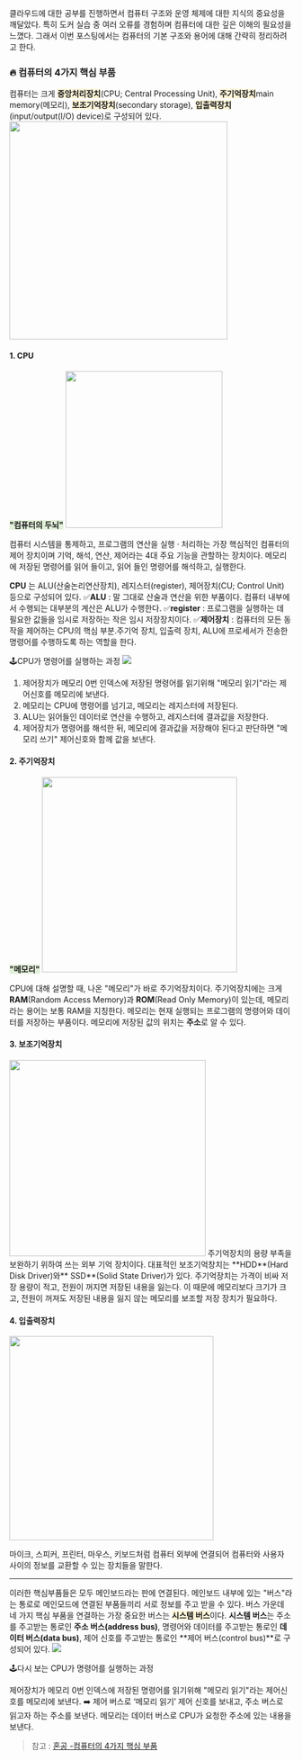 클라우드에 대한 공부를 진행하면서 컴퓨터 구조와 운영 체제에 대한 지식의 중요성을 깨달았다. 특히 도커 실습 중 여러 오류를 경험하며 컴퓨터에 대한 깊은 이해의 필요성을 느꼈다. 그래서 이번 포스팅에서는 컴퓨터의 기본 구조와 용어에 대해 간략히 정리하려고 한다.

### 🔥 컴퓨터의 4가지 핵심 부품

컴퓨터는 크게 <span style="background-color:#fff5d8;">**중앙처리장치**</span>(CPU; Central Processing Unit), <span style="background-color:#fff5d8;">**주기억장치**</span>main memory(메모리), <span style="background-color:#fff5d8;">**보조기억장치**</span>(secondary storage), <span style="background-color:#fff5d8;">**입출력장치**</span>(input/output(I/O) device)로 구성되어 있다.
<img src="https://velog.velcdn.com/images/eugenieseo16/post/fd7c0dca-91a1-4bf0-85ca-f4c40199a1f7/image.png" title="" alt="" width="388">

#### 1. CPU

<span style="background-color:#e2f0d9;">**"컴퓨터의 두뇌"**</span>
<img src="https://velog.velcdn.com/images/eugenieseo16/post/ae3264d4-7377-4cf0-98f3-c68d2ca2d888/image.png" title="" alt="" width="279">

컴퓨터 시스템을 통제하고, 프로그램의 연산을 실행 · 처리하는 가장 핵심적인 컴퓨터의 제어 장치이며 기억, 해석, 연산, 제어라는 4대 주요 기능을 관할하는 장치이다. 메모리에 저장된 명령어를 읽어 들이고, 읽어 들인 명령어를 해석하고, 실행한다. 

**CPU** 는 ALU(산술논리연산장치), 레지스터(register), 제어장치(CU; Control Unit) 등으로 구성되어 있다.
✅**ALU** : 말 그대로 산술과 연산을 위한 부품이다. 컴퓨터 내부에서 수행되는 대부분의 계산은 ALU가 수행한다.
✅**register** : 프로그램을 실행하는 데 필요한 값들을 임시로 저장하는 작은 임시 저장장치이다.
✅**제어장치** : 컴퓨터의 모든 동작을 제어하는 CPU의 핵심 부분.주기억 장치, 입출력 장치, ALU에 프로세서가 전송한 명령어를 수행하도록 하는 역할을 한다.

🕹️CPU가 명령어를 실행하는 과정
![](https://velog.velcdn.com/images/eugenieseo16/post/7fbd00af-25a9-4e50-a696-c94922f4beb5/image.png)

1. 제어장치가 메모리 0번 인덱스에 저장된 명령어를 읽기위해 "메모리 읽기"라는 제어신호를 메모리에 보낸다.
2. 메모리는 CPU에 명령어를 넘기고, 메모리는 레지스터에 저장된다.
3. ALU는 읽어들인 데이터로 연산을 수행하고, 레지스터에 결과값을 저장한다. 
4. 제어장치가 명령어를 해석한 뒤, 메모리에 결과값을 저장해야 된다고 판단하면 "메모리 쓰기" 제어신호와 함께 값을 보낸다.

#### 2. 주기억장치

<span style="background-color:#e2f0d9;">**"메모리"**</span>
<img src="https://velog.velcdn.com/images/eugenieseo16/post/34dca6de-fd0d-4ce4-83d8-7a42a32dff68/image.png" title="" alt="" width="347">

CPU에 대해 설명할 때, 나온 "메모리"가 바로 주기억장치이다. 주기억장치에는 크게 **RAM**(Random Access Memory)과 **ROM**(Read Only Memory)이 있는데, 메모리라는 용어는 보통 RAM을 지칭한다. 메모리는 현재 실행되는 프로그램의 명령어와 데이터를 저장하는 부품이다. 메모리에 저장된 값의 위치는 **주소**로 알 수 있다.

#### 3. 보조기억장치

<img src="https://velog.velcdn.com/images/eugenieseo16/post/1b8c4fac-6c50-4432-ab1c-cb9b3eeb450f/image.png" title="" alt="" width="349">
주기억장치의 용량 부족을 보완하기 위하여 쓰는 외부 기억 장치이다. 대표적인 보조기억창치는 **HDD**(Hard Disk Driver)와** SSD**(Solid State Driver)가 있다. 주기억장치는 가격이 비싸 저장 용량이 적고, 전원이 꺼지면 저장된 내용을 잃는다. 이 때문에 메모리보다 크기가 크고, 전원이 꺼져도 저장된 내용을 잃지 않는 메모리를 보조할 저장 장치가 필요하다.

#### 4. 입출력장치

<img src="https://velog.velcdn.com/images/eugenieseo16/post/a8c4b53b-0645-43d8-99b3-8e34bd89bf43/image.png" title="" alt="" width="363">

마이크, 스피커, 프린터, 마우스, 키보드처럼 컴퓨터 외부에 연결되어 컴퓨터와 사용자 사이의 정보를 교환할 수 있는 장치들을 말한다.

---

이러한 핵심부품들은 모두 메인보드라는 판에 연결된다. 메인보드 내부에 있는 "버스"라는 통로로 메인모드에 연결된 부품들끼리 서로 정보를 주고 받을 수 있다. 버스 가운데 네 가지 핵심 부품을 연결하는 가장 중요한 버스는 <span style="background-color:#fff5d8;">**시스템 버스**</span>이다. **시스템 버스**는 주소를 주고받는 통로인 **주소 버스(address bus)**, 명령어와 데이터를 주고받는 통로인 **데이터 버스(data bus)**, 제어 신호를 주고받는 통로인 **제어 버스(control bus)**로 구성되어 있다. 
![](https://velog.velcdn.com/images/eugenieseo16/post/9b0ccff9-6e4c-49fe-bc13-a28bcd2188fb/image.png)

🕹️다시 보는 CPU가 명령어를 실행하는 과정

제어장치가 메모리 0번 인덱스에 저장된 명령어를 읽기위해 "메모리 읽기"라는 제어신호를 메모리에 보낸다.
➡️ 제어 버스로 ‘메모리 읽기’ 제어 신호를 보내고, 주소 버스로 읽고자 하는 주소를 보낸다. 메모리는 데이터 버스로 CPU가 요청한 주소에 있는 내용을 보낸다.

> 참고 : [혼공 -컴퓨터의 4가지 핵심 부품](https://hongong.hanbit.co.kr/%EC%BB%B4%ED%93%A8%ED%84%B0%EC%9D%98-4%EA%B0%80%EC%A7%80-%ED%95%B5%EC%8B%AC-%EB%B6%80%ED%92%88cpu-%EB%A9%94%EB%AA%A8%EB%A6%AC-%EB%B3%B4%EC%A1%B0%EA%B8%B0%EC%96%B5%EC%9E%A5/)
